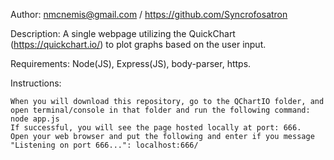 

Author: nmcnemis@gmail.com / https://github.com/Syncrofosatron

Description: A single webpage utilizing the QuickChart (https://quickchart.io/) to plot graphs based on the user input.

Requirements: Node(JS), Express(JS), body-parser, https.

Instructions:

    When you will download this repository, go to the QChartIO folder, and open terminal/console in that folder and run the following command: node app.js
    If successful, you will see the page hosted locally at port: 666.
    Open your web browser and put the following and enter if you message "Listening on port 666...": localhost:666/

